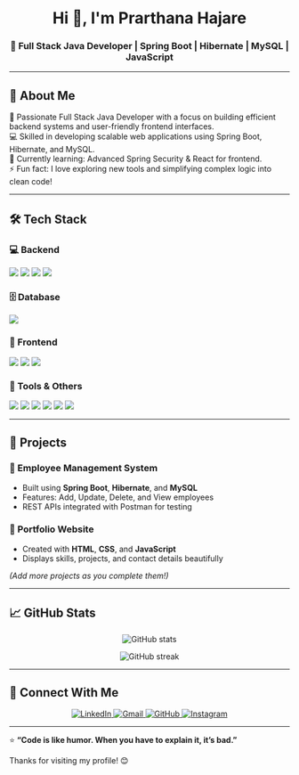 <h1 align="center">Hi 👋, I'm Prarthana Hajare</h1>
<h3 align="center">🚀 Full Stack Java Developer | Spring Boot | Hibernate | MySQL | JavaScript</h3>

---

## 🧠 About Me  

🎯 Passionate Full Stack Java Developer with a focus on building efficient backend systems and user-friendly frontend interfaces.  
💻 Skilled in developing scalable web applications using Spring Boot, Hibernate, and MySQL.  
🌱 Currently learning: Advanced Spring Security & React for frontend.  
⚡ Fun fact: I love exploring new tools and simplifying complex logic into clean code!

---

## 🛠️ Tech Stack

### 💻 Backend
<p>
  <img src="https://img.shields.io/badge/Java-ED8B00?style=for-the-badge&logo=openjdk&logoColor=white"/>
  <img src="https://img.shields.io/badge/Spring-6DB33F?style=for-the-badge&logo=spring&logoColor=white"/>
  <img src="https://img.shields.io/badge/Spring%20Boot-6DB33F?style=for-the-badge&logo=springboot&logoColor=white"/>
  <img src="https://img.shields.io/badge/Hibernate-59666C?style=for-the-badge&logo=hibernate&logoColor=white"/>
</p>

### 🗄️ Database
<p>
  <img src="https://img.shields.io/badge/MySQL-4479A1?style=for-the-badge&logo=mysql&logoColor=white"/>
</p>

### 🎨 Frontend
<p>
  <img src="https://img.shields.io/badge/HTML5-E34F26?style=for-the-badge&logo=html5&logoColor=white"/>
  <img src="https://img.shields.io/badge/CSS3-1572B6?style=for-the-badge&logo=css3&logoColor=white"/>
  <img src="https://img.shields.io/badge/JavaScript-F7DF1E?style=for-the-badge&logo=javascript&logoColor=black"/>
</p>

### 🔧 Tools & Others
<p>
  <img src="https://img.shields.io/badge/Git-F05033?style=for-the-badge&logo=git&logoColor=white"/>
  <img src="https://img.shields.io/badge/GitHub-000000?style=for-the-badge&logo=github&logoColor=white"/>
  <img src="https://img.shields.io/badge/Postman-FF6C37?style=for-the-badge&logo=postman&logoColor=white"/>
  <img src="https://img.shields.io/badge/Maven-C71A36?style=for-the-badge&logo=apachemaven&logoColor=white"/>
  <img src="https://img.shields.io/badge/Eclipse-2C2255?style=for-the-badge&logo=eclipseide&logoColor=white"/>
  <img src="https://img.shields.io/badge/VSCode-007ACC?style=for-the-badge&logo=visualstudiocode&logoColor=white"/>
</p>

---

## 📂 Projects  

### 🌟 Employee Management System
- Built using **Spring Boot**, **Hibernate**, and **MySQL**
- Features: Add, Update, Delete, and View employees  
- REST APIs integrated with Postman for testing  

### 💼 Portfolio Website
- Created with **HTML**, **CSS**, and **JavaScript**
- Displays skills, projects, and contact details beautifully  

*(Add more projects as you complete them!)*

---

## 📈 GitHub Stats  

<p align="center">
  <img src="https://github-readme-stats.vercel.app/api?username=your-github-username&show_icons=true&theme=radical" alt="GitHub stats" />
</p>
<p align="center">
  <img src="https://github-readme-streak-stats.herokuapp.com/?user=your-github-username&theme=radical" alt="GitHub streak" />
</p>

---

## 🤝 Connect With Me  

<p align="center">
  <a href="https://www.linkedin.com/in/prarthana-hajare-24645535b" target="_blank">
    <img src="https://img.shields.io/badge/LinkedIn-Prarthana%20Hajare-blue?style=for-the-badge&logo=linkedin" alt="LinkedIn"/>
  </a>
  <a href="mailto:yourEmail@gmail.com" target="_blank">
    <img src="https://img.shields.io/badge/Gmail-Contact%20Me-red?style=for-the-badge&logo=gmail" alt="Gmail"/>
  </a>
  <a href="https://github.com/your-github-username" target="_blank">
    <img src="https://img.shields.io/badge/GitHub-Profile-black?style=for-the-badge&logo=github" alt="GitHub"/>
  </a>
  <a href="https://www.instagram.com/your-instagram-id" target="_blank">
    <img src="https://img.shields.io/badge/Instagram-Follow%20Me-pink?style=for-the-badge&logo=instagram" alt="Instagram"/>
  </a>
</p>

---

⭐ **“Code is like humor. When you have to explain it, it’s bad.”**  

Thanks for visiting my profile! 😊  



